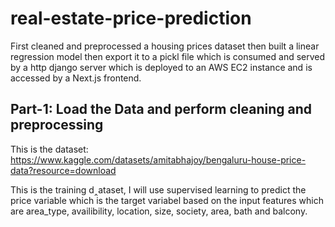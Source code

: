 # real-estate-price-prediction

First cleaned and preprocessed a housing prices dataset then built a linear regression model then export it to a pickl file which is consumed and served by a http django server which is deployed to an AWS EC2 instance and is accessed by a Next.js frontend.


## Part-1: Load the Data and perform cleaning and preprocessing

This is the dataset: https://www.kaggle.com/datasets/amitabhajoy/bengaluru-house-price-data?resource=download

This is the training d‸ataset, I will use supervised learning to predict the price variable which is the target variabel based on the input features which are area_type, availibility, location, size, society, area, bath and balcony.

